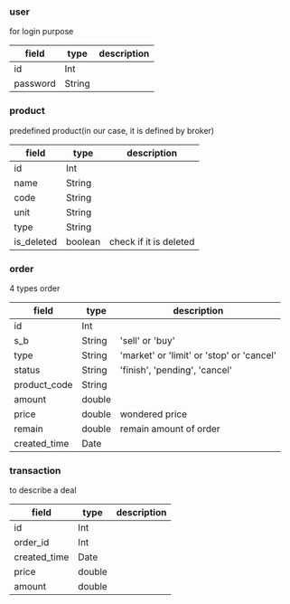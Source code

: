 ### user

for login purpose

| field    | type   | description |
| -------- | ------ | ----------- |
| id       | Int    |
| password | String |

### product

predefined product(in our case, it is defined by broker)

| field      | type   | description |
| ---------- | ------ | ----------- |
| id         | Int    |
| name       | String |
| code       | String |
| unit       | String |
| type       | String |
| is_deleted  | boolean| check if it is deleted |

### order

4 types order

| field      | type   | description |
| ---------- | ------ | ----------- |
| id         | Int    |
| s_b        | String | 'sell' or 'buy' |
| type       | String |'market' or 'limit' or 'stop' or 'cancel' |
| status     | String |'finish', 'pending', 'cancel' |
| product_code| String|
| amount     | double | 
| price      | double | wondered price |
| remain     | double | remain amount of order |
| created_time| Date   |

### transaction

to describe a deal

| field      | type   | description |
| ---------- | ------ | ----------- |
| id         | Int    |
| order_id   | Int    |
| created_time| Date   |
| price      | double |
| amount     | double |

